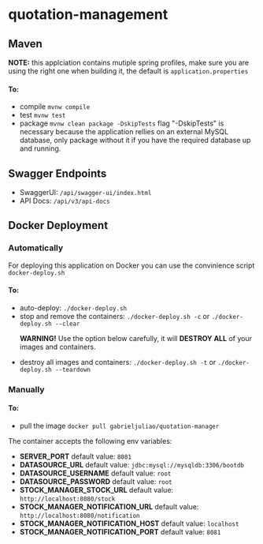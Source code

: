 # quotation-management

## Maven
<b>NOTE:</b> this applciation contains mutiple spring profiles, make sure you are using the right one when building it, the default is <code>application.properties</code>
#### To:
<ul>
<li>compile <code>mvnw compile</code></li>
<li>test <code>mvnw test</code></li>
<li>package <code>mvnw clean package -DskipTests</code> flag "-DskipTests" is necessary because the application rellies on an external MySQL database, only package without it if you have the required database up and running.</li>

</ul>

## Swagger Endpoints
<ul>
<li>SwaggerUI: <code>/api/swagger-ui/index.html</code></li>
<li>API Docs: <code>/api/v3/api-docs</code></li>
</ul>

## Docker Deployment

### Automatically
<p>For deploying this application on Docker you can use the convinience script <code>docker-deploy.sh</code></p>

#### To:
<ul>
<li>auto-deploy: <code>./docker-deploy.sh</code></li>
<li>stop and remove the containers: <code>./docker-deploy.sh -c</code> or <code>./docker-deploy.sh --clear</code></li>
<p><b>WARNING!</b> Use the option below carefully, it will <b>DESTROY ALL</b> of your images and containers.</p>
<li>destroy all images and containers: <code>./docker-deploy.sh -t</code> or <code>./docker-deploy.sh --teardown</code></li>
</ul>

### Manually

#### To:
<ul>
<li>pull the image <code>docker pull gabrieljuliao/quotation-manager</code></li>
</ul>

The container accepts the following env variables:
<ul>
<li><b>SERVER_PORT</b> default value: <code>8081</code></li>
<li><b>DATASOURCE_URL</b> default value: <code>jdbc:mysql://mysqldb:3306/bootdb</code></li>
<li><b>DATASOURCE_USERNAME</b> default value: <code>root</code></li>
<li><b>DATASOURCE_PASSWORD</b> default value: <code>root</code></li>
<li><b>STOCK_MANAGER_STOCK_URL</b> default value: <code>http://localhost:8080/stock</code></li>
<li><b>STOCK_MANAGER_NOTIFICATION_URL</b> default value: <code>http://localhost:8080/notification</code></li>
<li><b>STOCK_MANAGER_NOTIFICATION_HOST</b> default value: <code>localhost</code></li>
<li><b>STOCK_MANAGER_NOTIFICATION_PORT</b> default value: <code>8081</code></li>
</ul>
